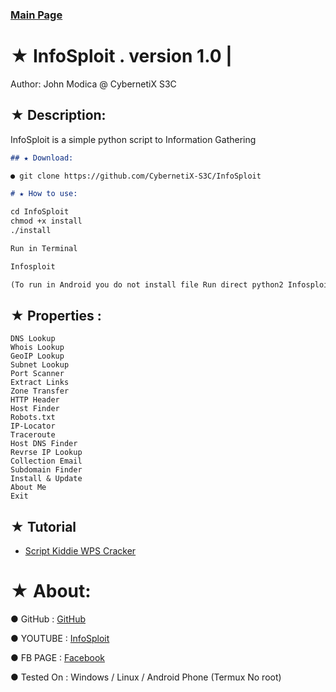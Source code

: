 ### [Main Page](https://CybernetiX-S3C.GitHub.io)

# ★ InfoSploit . version 1.0 | 

   Author: John Modica @ CybernetiX S3C
## ★ Description:

InfoSploit is a simple python script to Information Gathering 

```markdown
## ★ Download:

● git clone https://github.com/CybernetiX-S3C/InfoSploit

# ★ How to use:

cd InfoSploit
chmod +x install
./install

Run in Terminal 

Infosploit

(To run in Android you do not install file Run direct python2 Infosploit)
```
## ★ Properties :

    DNS Lookup 
    Whois Lookup
    GeoIP Lookup
    Subnet Lookup
    Port Scanner
    Extract Links 
    Zone Transfer
    HTTP Header
    Host Finder
    Robots.txt
    IP-Locator
    Traceroute
    Host DNS Finder
    Revrse IP Lookup
    Collection Email
    Subdomain Finder 
    Install & Update
    About Me 
    Exit



## ★ Tutorial

* [Script Kiddie WPS Cracker](https://youtu.be/newiXU4de_M)


# ★ About:
● GitHub    : [GitHub](https://CybernetiX-S3C.GitHub.io/Infosploit)

● YOUTUBE   : [InfoSploit](https://www.youtube.com/watch?v=-6aV9LLF8NQ&t=9s)

● FB PAGE   : [Facebook](https://www.facebook.com/Cyber.S3C.Professional)

● Tested On : Windows / Linux / Android Phone (Termux No root)

